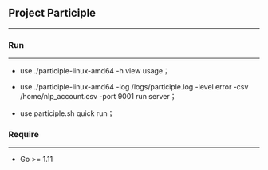 ## Project Participle

---



### Run

---

- use ./participle-linux-amd64 -h view usage；
- use ./participle-linux-amd64  -log /logs/participle.log -level error -csv /home/nlp_account.csv -port 9001  run server；

- use participle.sh quick run；

  

### Require

---

- Go >= 1.11